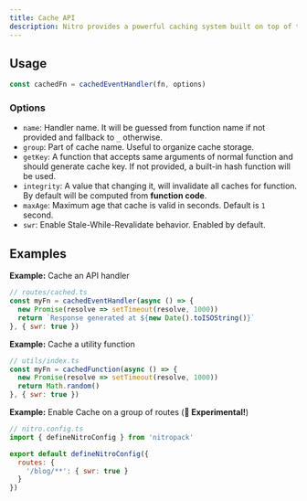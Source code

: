 ```yaml
---
title: Cache API
description: Nitro provides a powerful caching system built on top of the storage layer.
---
```


## Usage

```js
const cachedFn = cachedEventHandler(fn, options)
```

### Options

- `name`: Handler name. It will be guessed from function name if not provided and fallback to `_` otherwise.
- `group`: Part of cache name. Useful to organize cache storage.
- `getKey`: A function that accepts same arguments of normal function and should generate cache key. If not provided, a built-in hash function will be used.
- `integrity`: A value that changing it, will invalidate all caches for function. By default will be computed from **function code**.
- `maxAge`: Maximum age that cache is valid in seconds. Default is `1` second.
- `swr`: Enable Stale-While-Revalidate behavior. Enabled by default.


## Examples

**Example:** Cache an API handler

```js
// routes/cached.ts
const myFn = cachedEventHandler(async () => {
  new Promise(resolve => setTimeout(resolve, 1000))
  return `Response generated at ${new Date().toISOString()}`
}, { swr: true })
```

**Example:** Cache a utility function

```js
// utils/index.ts
const myFn = cachedFunction(async () => {
  new Promise(resolve => setTimeout(resolve, 1000))
  return Math.random()
}, { swr: true })
```


**Example:** Enable Cache on a group of routes (**🧪 Experimental!**)

```js
// nitro.config.ts
import { defineNitroConfig } from 'nitropack'

export default defineNitroConfig({
  routes: {
    '/blog/**': { swr: true }
  }
})
```
